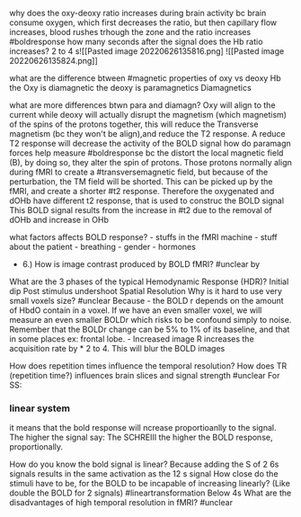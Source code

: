 why does the oxy-deoxy ratio increases during brain activity
	bc brain consume oxygen, which first decreases the ratio, but then capillary flow increases, blood rushes trhough the zone and the ratio increases #boldresponse 
how many seconds after the signal does the Hb ratio increases?
	2 to 4 s![[Pasted image 20220626135816.png]
		![[Pasted image 20220626135824.png]]

what are the difference btween #magnetic properties of oxy vs deoxy Hb
	the Oxy is diamagnetic the deoxy is paramagnetics Diamagnetics  

what are more differences btwn para and diamagn?
	Oxy will align to the current while deoxy will actually disrupt the magnetism (which magnetism) of the spins of the protons together, this will reduce the Transverse magnetism (bc they won't be align),and reduce the T2 response.
	A reduce T2 response will decrease the activity of the BOLD signal
how do paramagn forces help measure #boldresponse 
	bc the distort the local magnetic field (B), by doing so, they alter the spin of protons. Those protons normally align during fMRI to create a #transversemagnetic field, but because of the perturbation, the TM field will be shorted. This can be picked up by the fMRI,  and create a shorter #t2 response.
	Therefore the oxygenated and dOHb have different t2 response, that is used to construc the BOLD signal
	This BOLD signal results from the increase in #t2 due to the removal of dOHb and increase in OHb

what factors affects BOLD response?
	- stuffs in the fMRI machine
	- stuff about the patient
		- breathing
		- gender
		- hormones
- 6.) How is image contrast produced by BOLD fMRI? #unclear 
	by

What are the 3 phases of the typical Hemodynamic Response (HDR)?
	Initial dip
	Post stimulus undershoot
	Spatial Resolution
Why is it hard to use very small voxels size? #unclear 
	Because 
	- the BOLD r depends on the amount of HbdO contain in a voxel. If we have an even smaller voxel, we will measure an even smaller BOLDr which risks to be confound simply to noise. Remember that the BOLDr change can be 5% to 1% of its baseline, and that in some places ex: frontal lobe. 
	- Increased image R increases the acquisition rate by * 2 to 4. This will blur the BOLD images

How does repetition times influence the temporal resolution?
How does TR (repetition time?) influences brain slices and signal strength #unclear 
	For SS: 


### linear system
it means that the bold response will ncrease proportioanlly to the signal. The higher the signal say: The SCHREIII the higher the BOLD response, proportionally.

How do you know the  bold signal is linear?
	Because adding the S of 2 6s signals results in the same activation as the 12 s signal
How close do the stimuli have to be, for the BOLD to be incapable of increasing linearly? (Like double the BOLD for 2 signals) #lineartransformation 
	Below 4s 
What are the disadvantages of high temporal resolution in fMRI? #unclear